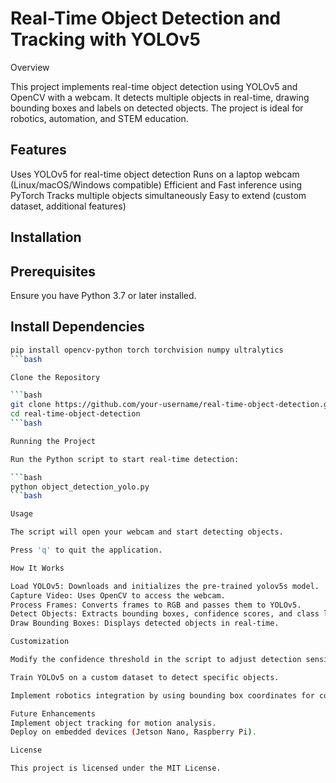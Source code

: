 # Real-Time Object Detection and Tracking with YOLOv5

Overview

This project implements real-time object detection using YOLOv5 and OpenCV with a webcam. It detects multiple objects in real-time, drawing bounding boxes and labels on detected objects. The project is ideal for robotics, automation, and STEM education.

## Features

Uses YOLOv5 for real-time object detection
Runs on a laptop webcam (Linux/macOS/Windows compatible)
Efficient and Fast inference using PyTorch
Tracks multiple objects simultaneously
Easy to extend (custom dataset, additional features)

## Installation

## Prerequisites

Ensure you have Python 3.7 or later installed.

## Install Dependencies

```bash
pip install opencv-python torch torchvision numpy ultralytics
```bash

Clone the Repository

```bash
git clone https://github.com/your-username/real-time-object-detection.git
cd real-time-object-detection
```bash

Running the Project

Run the Python script to start real-time detection:

```bash
python object_detection_yolo.py
```bash

Usage

The script will open your webcam and start detecting objects.

Press 'q' to quit the application.

How It Works

Load YOLOv5: Downloads and initializes the pre-trained yolov5s model.
Capture Video: Uses OpenCV to access the webcam.
Process Frames: Converts frames to RGB and passes them to YOLOv5.
Detect Objects: Extracts bounding boxes, confidence scores, and class labels.
Draw Bounding Boxes: Displays detected objects in real-time.

Customization

Modify the confidence threshold in the script to adjust detection sensitivity.

Train YOLOv5 on a custom dataset to detect specific objects.

Implement robotics integration by using bounding box coordinates for control.

Future Enhancements
Implement object tracking for motion analysis.
Deploy on embedded devices (Jetson Nano, Raspberry Pi).

License

This project is licensed under the MIT License.
